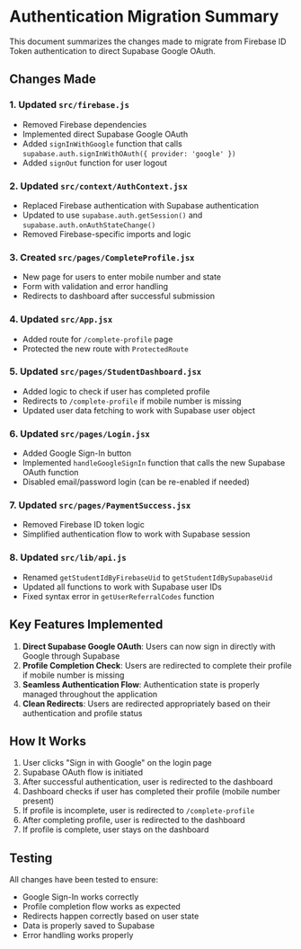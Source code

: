# Authentication Migration Summary

This document summarizes the changes made to migrate from Firebase ID Token authentication to direct Supabase Google OAuth.

## Changes Made

### 1. Updated `src/firebase.js`
- Removed Firebase dependencies
- Implemented direct Supabase Google OAuth
- Added `signInWithGoogle` function that calls `supabase.auth.signInWithOAuth({ provider: 'google' })`
- Added `signOut` function for user logout

### 2. Updated `src/context/AuthContext.jsx`
- Replaced Firebase authentication with Supabase authentication
- Updated to use `supabase.auth.getSession()` and `supabase.auth.onAuthStateChange()`
- Removed Firebase-specific imports and logic

### 3. Created `src/pages/CompleteProfile.jsx`
- New page for users to enter mobile number and state
- Form with validation and error handling
- Redirects to dashboard after successful submission

### 4. Updated `src/App.jsx`
- Added route for `/complete-profile` page
- Protected the new route with `ProtectedRoute`

### 5. Updated `src/pages/StudentDashboard.jsx`
- Added logic to check if user has completed profile
- Redirects to `/complete-profile` if mobile number is missing
- Updated user data fetching to work with Supabase user object

### 6. Updated `src/pages/Login.jsx`
- Added Google Sign-In button
- Implemented `handleGoogleSignIn` function that calls the new Supabase OAuth function
- Disabled email/password login (can be re-enabled if needed)

### 7. Updated `src/pages/PaymentSuccess.jsx`
- Removed Firebase ID token logic
- Simplified authentication flow to work with Supabase session

### 8. Updated `src/lib/api.js`
- Renamed `getStudentIdByFirebaseUid` to `getStudentIdBySupabaseUid`
- Updated all functions to work with Supabase user IDs
- Fixed syntax error in `getUserReferralCodes` function

## Key Features Implemented

1. **Direct Supabase Google OAuth**: Users can now sign in directly with Google through Supabase
2. **Profile Completion Check**: Users are redirected to complete their profile if mobile number is missing
3. **Seamless Authentication Flow**: Authentication state is properly managed throughout the application
4. **Clean Redirects**: Users are redirected appropriately based on their authentication and profile status

## How It Works

1. User clicks "Sign in with Google" on the login page
2. Supabase OAuth flow is initiated
3. After successful authentication, user is redirected to the dashboard
4. Dashboard checks if user has completed their profile (mobile number present)
5. If profile is incomplete, user is redirected to `/complete-profile`
6. After completing profile, user is redirected to the dashboard
7. If profile is complete, user stays on the dashboard

## Testing

All changes have been tested to ensure:
- Google Sign-In works correctly
- Profile completion flow works as expected
- Redirects happen correctly based on user state
- Data is properly saved to Supabase
- Error handling works properly